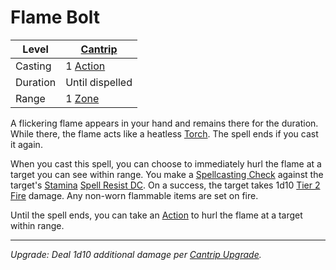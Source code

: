 # Flame Bolt

| Level    | [Cantrip]({Cantrips}.md)                                              |
| -------- | --------------------------------------------------------------------- |
| Casting  | 1 [Action](../../../../Game%20Procedures/Core%20Procedures/Action.md) |
| Duration | Until dispelled                                                       |
| Range    | 1 [Zone](../../../../Game%20Procedures/Core%20Procedures/Zone.md)     |

A flickering flame appears in your hand and remains there for the duration. While there, the flame acts like a heatless [Torch](../../../../Items%20and%20Gear/Gear/10%20Coins/Torch%20Kit.md). The spell ends if you cast it again.

When you cast this spell, you can choose to immediately hurl the flame at a target you can see within range. You make a [Spellcasting Check](../../../Spellcasting/Spellcasting%20Check.md) against the target's [Stamina](../../../../Player%20Characters/Attributes/Stamina.md) [Spell Resist DC](../../Spell%20Resist%20DC.md). On a success, the target takes 1d10 [Tier 2](../../../../Game%20Procedures/Combat/Damage/Damage%20Tiers/Tier%202.md) [Fire](../../Spell%20Domains/Fire.md) damage. Any non-worn flammable items are set on fire.

Until the spell ends, you can take an [Action](../../../../Game%20Procedures/Core%20Procedures/Action.md) to hurl the flame at a target within range.

---
*Upgrade: Deal 1d10 additional damage per [Cantrip Upgrade](../../Cantrip%20Upgrade.md).*
